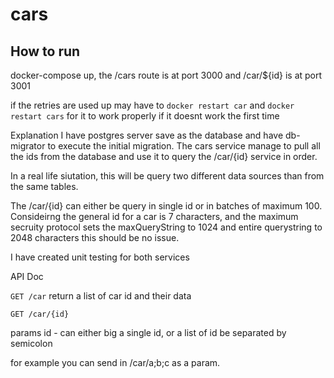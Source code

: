 # cars

## How to run

docker-compose up, the /cars route is at port 3000 and /car/${id} is at port 3001

if the retries are used up may have to `docker restart car` and `docker restart cars` for it to work properly if it doesnt work the first time

Explanation
I have postgres server save as the database and have db-migrator to execute the initial migration. The cars service manage to pull all the ids from the database and use it to query the /car/{id} service in order. 

In a real life siutation, this will be query two different data sources than from the same tables.

The /car/{id} can either be query in single id or in batches of maximum 100. Consideirng the general id for a car is 7 characters, and the maximum secruity protocol sets the maxQueryString to 1024 and entire querystring to 2048 characters this should be no issue. 

I have created unit testing for both services

API Doc

`GET /car`
return a list of car id and their data

`GET /car/{id}`

params id - can either big a single id, or a list of id be separated by semicolon

for example you can send in /car/a;b;c as a param.

